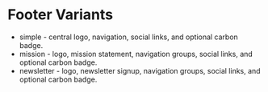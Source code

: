 # Footer Variants

- simple - central logo, navigation, social links, and optional carbon badge.
- mission - logo, mission statement, navigation groups, social links, and optional carbon badge.
- newsletter - logo, newsletter signup, navigation groups, social links, and optional carbon badge.
